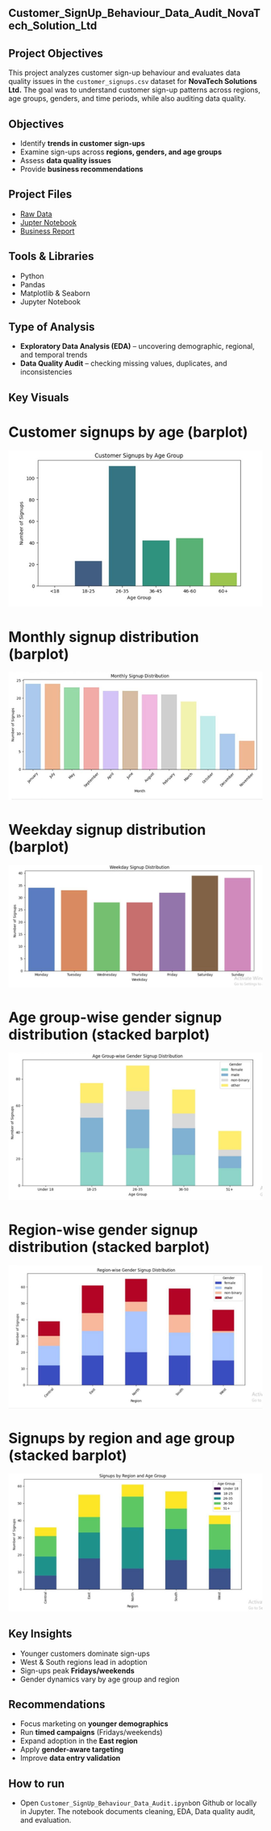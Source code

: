 ## Customer_SignUp_Behaviour_Data_Audit_NovaTech_Solution_Ltd

## Project Objectives
This project analyzes customer sign-up behaviour and evaluates data quality issues in the `customer_signups.csv` dataset for **NovaTech Solutions Ltd.** The goal was to understand customer sign-up patterns across regions, age groups, genders, and time periods, while also auditing data quality.

## Objectives
- Identify **trends in customer sign-ups**
- Examine sign-ups across **regions, genders, and age groups**
- Assess **data quality issues**
- Provide **business recommendations**

## Project Files
- [Raw Data](customer_signups.csv)
- [Jupter Notebook](Customer_SignUp_Behaviour_Data_Audit.ipynb)
- [Business Report](main/NovaTech_Solutions_Customer_SignUp_Data_Audit.pdf)

## Tools & Libraries
- Python
- Pandas
- Matplotlib & Seaborn
- Jupyter Notebook

## Type of Analysis
- **Exploratory Data Analysis (EDA)** – uncovering demographic, regional, and temporal trends
- **Data Quality Audit** – checking missing values, duplicates, and inconsistencies

## Key Visuals
# Customer signups by age (barplot) 
![Customer signups by age](visuals/customer_signups_by_age_barplot.jpeg)

# Monthly signup distribution (barplot)
![Monthly signup distribution](visuals/monthly_signup_distribution_barplot.jpeg)

# Weekday signup distribution (barplot)  
![Weekday signup distribution](visuals/weekday_signup_distribution_barplot.jpeg)

# Age group-wise gender signup distribution (stacked barplot)
![Age group-wise gender signup distribution](visuals/age_group_wise_gender_signup_distribution_stackedbar.jpeg)

# Region-wise gender signup distribution (stacked barplot)
![Region-wise gender signup distribution](visuals/region_wise_gender_signup_distribution_stackedbar.jpeg)

# Signups by region and age group (stacked barplot) 
![Signups by region and age group](visuals/signups_by_region_and_agegroup_stackedbar.jpeg)

##  Key Insights
- Younger customers dominate sign-ups  
- West & South regions lead in adoption  
- Sign-ups peak **Fridays/weekends**  
- Gender dynamics vary by age group and region  

##  Recommendations
- Focus marketing on **younger demographics**  
- Run **timed campaigns** (Fridays/weekends)  
- Expand adoption in the **East region**  
- Apply **gender-aware targeting**  
- Improve **data entry validation**  

## How to run
-  Open `Customer_SignUp_Behaviour_Data_Audit.ipynb`on Github or locally in Jupyter. The notebook documents cleaning, EDA, Data quality audit, and evaluation.

